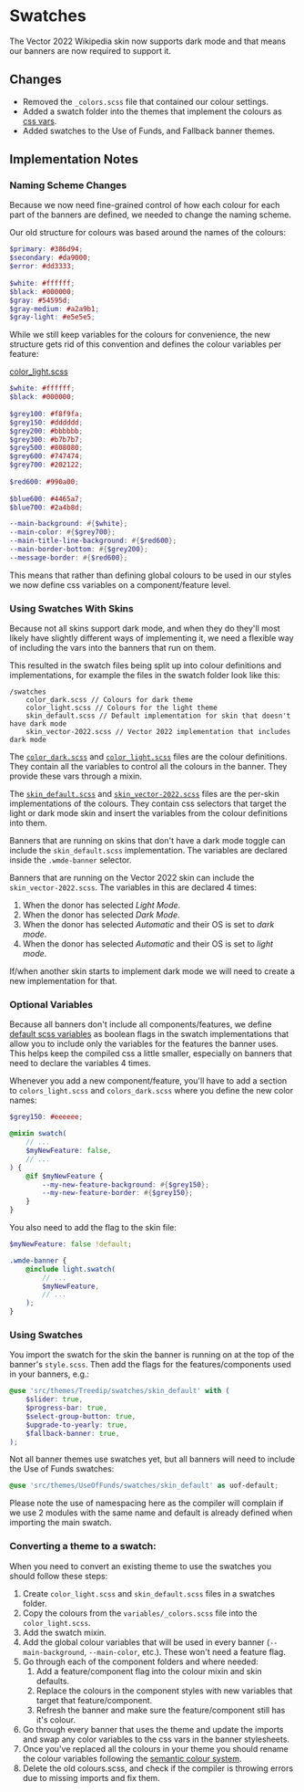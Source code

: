 # Swatches

The Vector 2022 Wikipedia skin now supports dark mode and that means our banners are now required to support it.

## Changes

- Removed the `_colors.scss` file that contained our colour settings.
- Added a swatch folder into the themes that implement the colours as [css vars](https://developer.mozilla.org/en-US/docs/Web/CSS/Using_CSS_custom_properties).
- Added swatches to the Use of Funds, and Fallback banner themes.

## Implementation Notes

### Naming Scheme Changes

Because we now need fine-grained control of how each colour for each part of the banners are defined, we needed to change the naming scheme.

Our old structure for colours was based around the names of the colours:

```scss
$primary: #386d94;
$secondary: #da9000;
$error: #dd3333;  
  
$white: #ffffff;  
$black: #000000;  
$gray: #54595d;  
$gray-medium: #a2a9b1;  
$gray-light: #e5e5e5;  
```

While we still keep variables for the colours for convenience, the new structure gets rid of this convention and defines the colour variables per feature:

[color_light.scss](https://github.com/wmde/fundraising-banners/blob/main/src/themes/Treedip/swatches/light.scss)
```scss
$white: #ffffff;  
$black: #000000;  
  
$grey100: #f8f9fa;  
$grey150: #dddddd;  
$grey200: #bbbbbb;  
$grey300: #b7b7b7;  
$grey500: #808080;  
$grey600: #747474;  
$grey700: #202122;  
  
$red600: #990a00;  
  
$blue600: #4465a7;  
$blue700: #2a4b8d;

--main-background: #{$white};  
--main-color: #{$grey700};  
--main-title-line-background: #{$red600};  
--main-border-bottom: #{$grey200};  
--message-border: #{$red600};
```

This means that rather than defining global colours to be used in our styles we now define css variables on a component/feature level.

### Using Swatches With Skins

Because not all skins support dark mode, and when they do they'll most likely have slightly different ways of implementing it, we need a flexible way of including the vars into the banners that run on them.

This resulted in the swatch files being split up into colour definitions and implementations, for example the files in the swatch folder look like this:

```
/swatches
    color_dark.scss // Colours for dark theme
    color_light.scss // Colours for the light theme
    skin_default.scss // Default implementation for skin that doesn't have dark mode
    skin_vector-2022.scss // Vector 2022 implementation that includes dark mode
```

The [`color_dark.scss`](https://github.com/wmde/fundraising-banners/blob/main/src/themes/Treedip/swatches/dark.scss) and [`color_light.scss`](https://github.com/wmde/fundraising-banners/blob/main/src/themes/Treedip/swatches/light.scss) files are the colour definitions. They contain all the variables to control all the colours in the banner. They provide these vars through a mixin.

The [`skin_default.scss`](https://github.com/wmde/fundraising-banners/blob/main/src/themes/Treedip/swatches/default.scss) and [`skin_vector-2022.scss`](https://github.com/wmde/fundraising-banners/blob/main/src/themes/Treedip/swatches/vector-2022.scss) files are the per-skin implementations of the colours. They contain css selectors that target the light or dark mode skin and insert the variables from the colour definitions into them.

Banners that are running on skins that don't have a dark mode toggle can include the `skin_default.scss` implementation. The variables are declared inside the `.wmde-banner` selector.

Banners that are running on the Vector 2022 skin can include the `skin_vector-2022.scss`. The variables in this are declared 4 times:

1. When the donor has selected *Light Mode*.
2. When the donor has selected *Dark Mode*.
3. When the donor has selected *Automatic* and their OS is set to *dark mode*.
4. When the donor has selected *Automatic* and their OS is set to *light mode*.

If/when another skin starts to implement dark mode we will need to create a new implementation for that.

### Optional Variables

Because all banners don't include all components/features, we define [default scss variables](https://sass-lang.com/documentation/at-rules/use/#configuration) as boolean flags in the swatch implementations that allow you to include only the variables for the features the banner uses. This helps keep the compiled css a little smaller, especially on banners that need to declare the variables 4 times.

Whenever you add a new component/feature, you'll have to add a section to `colors_light.scss` and `colors_dark.scss` where you define the new color names:

```scss
$grey150: #eeeeee;

@mixin swatch(
    // ...
    $myNewFeature: false,
    // ...
) {
    @if $myNewFeature {
        --my-new-feature-background: #{$grey150};
        --my-new-feature-border: #{$grey150};
    }
}
```

You also need to add the flag to the skin file:

```scss
$myNewFeature: false !default;

.wmde-banner {
    @include light.swatch(
        // ...
        $myNewFeature,
        // ...
    );
}

```

### Using Swatches

You import the swatch for the skin the banner is running on at the top of the banner's `style.scss`. Then add the flags for the features/components used in your banners, e.g.:

```scss
@use 'src/themes/Treedip/swatches/skin_default' with (
    $slider: true,
    $progress-bar: true,
    $select-group-button: true,
    $upgrade-to-yearly: true,
    $fallback-banner: true,
);
```

Not all banner themes use swatches yet, but all banners will need to include the Use of Funds swatches:

```scss
@use 'src/themes/UseOfFunds/swatches/skin_default' as uof-default;
```

Please note the use of namespacing here as the compiler will complain if we use 2 modules with the same name and default is already defined when importing the main swatch.

### Converting a theme to a swatch:

When you need to convert an existing theme to use the swatches you should follow these steps:

1. Create `color_light.scss` and `skin_default.scss` files in a swatches folder.
2. Copy the colours from the `variables/_colors.scss` file into the `color_light.scss`.
3. Add the swatch mixin.
4. Add the global colour variables that will be used in every banner (`--main-background`, `--main-color`, etc.). These won't need a feature flag.
5. Go through each of the component folders and where needed:
   1. Add a feature/component flag into the colour mixin and skin defaults.
   2. Replace the colours in the component styles with new variables that target that feature/component.
   3. Refresh the banner and make sure the feature/component still has it's colour.
6. Go through every banner that uses the theme and update the imports and swap any color variables to the css vars in the banner stylesheets.
7. Once you've replaced all the colours in your theme you should rename the colour variables following the [semantic colour system](https://dev.to/ynab/a-semantic-color-system-the-theory-hk7). 
8. Delete the old colours.scss, and check if the compiler is throwing errors due to missing imports and fix them.
